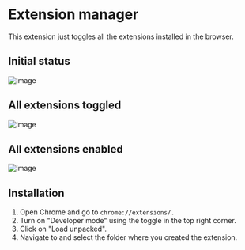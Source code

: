 # Extension manager

This extension just toggles all the extensions installed in the browser.

## Initial status
![image](https://github.com/user-attachments/assets/d00724c2-7fe7-438c-b00c-36076fcb3ff2)
## All extensions toggled
![image](https://github.com/user-attachments/assets/70894a6b-dad8-4695-86c0-283acfa01dc1)
## All extensions enabled
![image](https://github.com/user-attachments/assets/61b21ed2-a96e-46e0-9c29-44ebaa19b97f)

## Installation

1. Open Chrome and go to `chrome://extensions/.`
2. Turn on "Developer mode" using the toggle in the top right corner.
3. Click on "Load unpacked".
4. Navigate to and select the folder where you created the extension.
